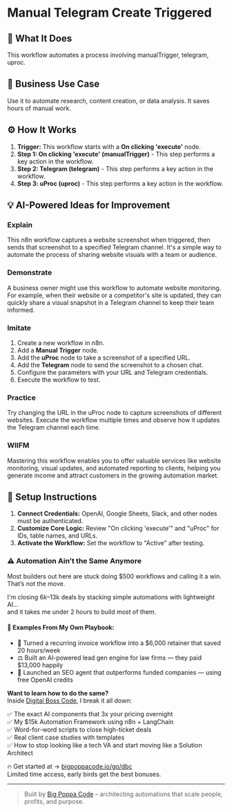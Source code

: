 # Manual Telegram Create Triggered

## 🚀 What It Does
This workflow automates a process involving manualTrigger, telegram, uproc.

## 💼 Business Use Case
Use it to automate research, content creation, or data analysis. It saves hours of manual work.

## ⚙️ How It Works
1.  **Trigger:** This workflow starts with a **On clicking 'execute'** node.
2. **Step 1: On clicking 'execute' (manualTrigger)** - This step performs a key action in the workflow.
3. **Step 2: Telegram (telegram)** - This step performs a key action in the workflow.
4. **Step 3: uProc (uproc)** - This step performs a key action in the workflow.

## 💡 AI-Powered Ideas for Improvement
### Explain
This n8n workflow captures a website screenshot when triggered, then sends that screenshot to a specified Telegram channel. It's a simple way to automate the process of sharing website visuals with a team or audience.

### Demonstrate
A business owner might use this workflow to automate website monitoring. For example, when their website or a competitor's site is updated, they can quickly share a visual snapshot in a Telegram channel to keep their team informed.

### Imitate
1. Create a new workflow in n8n.
2. Add a **Manual Trigger** node.
3. Add the **uProc** node to take a screenshot of a specified URL.
4. Add the **Telegram** node to send the screenshot to a chosen chat.
5. Configure the parameters with your URL and Telegram credentials.
6. Execute the workflow to test.

### Practice
Try changing the URL in the uProc node to capture screenshots of different websites. Execute the workflow multiple times and observe how it updates the Telegram channel each time.

### WIIFM
Mastering this workflow enables you to offer valuable services like website monitoring, visual updates, and automated reporting to clients, helping you generate income and attract customers in the growing automation market.

## 🔧 Setup Instructions
1. **Connect Credentials:** OpenAI, Google Sheets, Slack, and other nodes must be authenticated.
2. **Customize Core Logic:** Review "On clicking 'execute'" and "uProc" for IDs, table names, and URLs.
3. **Activate the Workflow:** Set the workflow to "Active" after testing.

### ⚠️ Automation Ain’t the Same Anymore

Most builders out here are stuck doing $500 workflows and calling it a win.  
That’s not the move.  

I'm closing $6k–$13k deals by stacking simple automations with lightweight AI...  
and it takes me under 2 hours to build most of them.

#### 🧠 Examples From My Own Playbook:
- 🔁 Turned a recurring invoice workflow into a $6,000 retainer that saved 20 hours/week  
- ⚖️ Built an AI-powered lead gen engine for law firms — they paid $13,000 happily  
- 🚀 Launched an SEO agent that outperforms funded companies — using free OpenAI credits  

**Want to learn how to do the same?**  
Inside [Digital Boss Code](https://bigpoppacode.io/go/dbc), I break it all down:

✅ The exact AI components that 3x your pricing overnight  
✅ My $15k Automation Framework using n8n + LangChain  
✅ Word-for-word scripts to close high-ticket deals  
✅ Real client case studies with templates  
✅ How to stop looking like a tech VA and start moving like a Solution Architect  

🔥 Get started at → [bigpoppacode.io/go/dbc](https://bigpoppacode.io/go/dbc)  
Limited time access, early birds get the best bonuses.

---
> Built by [Big Poppa Code](https://bigpoppacode.io) – architecting automations that scale people, profits, and purpose.
